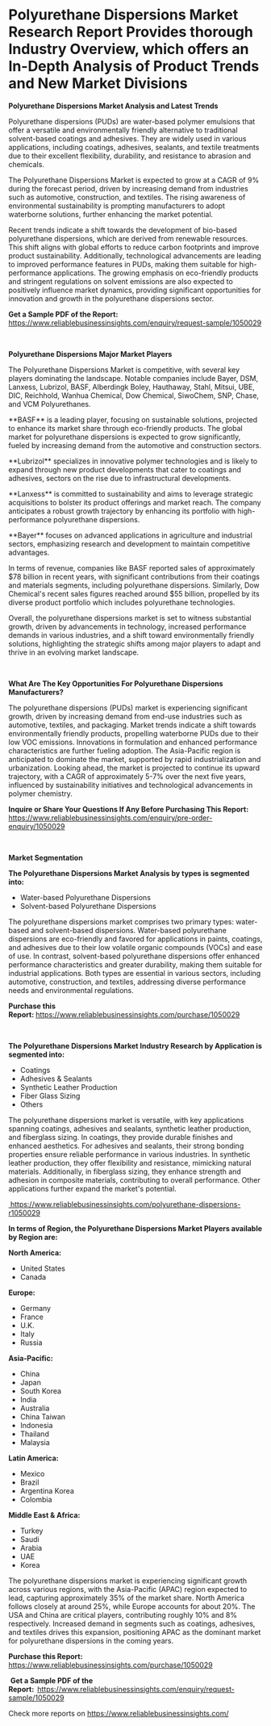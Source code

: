 <p><h1>Polyurethane Dispersions Market Research Report Provides thorough Industry Overview, which offers an In-Depth Analysis of Product Trends and New Market Divisions</h1></p><p><strong>Polyurethane Dispersions Market Analysis and Latest Trends</strong></p>
<p><p>Polyurethane dispersions (PUDs) are water-based polymer emulsions that offer a versatile and environmentally friendly alternative to traditional solvent-based coatings and adhesives. They are widely used in various applications, including coatings, adhesives, sealants, and textile treatments due to their excellent flexibility, durability, and resistance to abrasion and chemicals.</p><p>The Polyurethane Dispersions Market is expected to grow at a CAGR of 9% during the forecast period, driven by increasing demand from industries such as automotive, construction, and textiles. The rising awareness of environmental sustainability is prompting manufacturers to adopt waterborne solutions, further enhancing the market potential. </p><p>Recent trends indicate a shift towards the development of bio-based polyurethane dispersions, which are derived from renewable resources. This shift aligns with global efforts to reduce carbon footprints and improve product sustainability. Additionally, technological advancements are leading to improved performance features in PUDs, making them suitable for high-performance applications. The growing emphasis on eco-friendly products and stringent regulations on solvent emissions are also expected to positively influence market dynamics, providing significant opportunities for innovation and growth in the polyurethane dispersions sector.</p></p>
<p><strong>Get a Sample PDF of the Report:&nbsp;</strong> <a href="https://www.reliablebusinessinsights.com/enquiry/request-sample/1050029?utm_campaign=1581&utm_medium=2&utm_source=Github&utm_content=ia&utm_term=01042025&utm_id=polyurethane-dispersions">https://www.reliablebusinessinsights.com/enquiry/request-sample/1050029</a></p>
<p>&nbsp;</p>
<p><strong>Polyurethane Dispersions Major Market Players</strong></p>
<p><p>The Polyurethane Dispersions Market is competitive, with several key players dominating the landscape. Notable companies include Bayer, DSM, Lanxess, Lubrizol, BASF, Alberdingk Boley, Hauthaway, Stahl, Mitsui, UBE, DIC, Reichhold, Wanhua Chemical, Dow Chemical, SiwoChem, SNP, Chase, and VCM Polyurethanes.</p><p>**BASF** is a leading player, focusing on sustainable solutions, projected to enhance its market share through eco-friendly products. The global market for polyurethane dispersions is expected to grow significantly, fueled by increasing demand from the automotive and construction sectors.</p><p>**Lubrizol** specializes in innovative polymer technologies and is likely to expand through new product developments that cater to coatings and adhesives, sectors on the rise due to infrastructural developments.</p><p>**Lanxess** is committed to sustainability and aims to leverage strategic acquisitions to bolster its product offerings and market reach. The company anticipates a robust growth trajectory by enhancing its portfolio with high-performance polyurethane dispersions.</p><p>**Bayer** focuses on advanced applications in agriculture and industrial sectors, emphasizing research and development to maintain competitive advantages.</p><p>In terms of revenue, companies like BASF reported sales of approximately $78 billion in recent years, with significant contributions from their coatings and materials segments, including polyurethane dispersions. Similarly, Dow Chemical's recent sales figures reached around $55 billion, propelled by its diverse product portfolio which includes polyurethane technologies.</p><p>Overall, the polyurethane dispersions market is set to witness substantial growth, driven by advancements in technology, increased performance demands in various industries, and a shift toward environmentally friendly solutions, highlighting the strategic shifts among major players to adapt and thrive in an evolving market landscape.</p></p>
<p>&nbsp;</p>
<p><strong>What Are The Key Opportunities For Polyurethane Dispersions Manufacturers?</strong></p>
<p><p>The polyurethane dispersions (PUDs) market is experiencing significant growth, driven by increasing demand from end-use industries such as automotive, textiles, and packaging. Market trends indicate a shift towards environmentally friendly products, propelling waterborne PUDs due to their low VOC emissions. Innovations in formulation and enhanced performance characteristics are further fueling adoption. The Asia-Pacific region is anticipated to dominate the market, supported by rapid industrialization and urbanization. Looking ahead, the market is projected to continue its upward trajectory, with a CAGR of approximately 5-7% over the next five years, influenced by sustainability initiatives and technological advancements in polymer chemistry.</p></p>
<p><strong>Inquire or Share Your Questions If Any Before Purchasing This Report:</strong> <a href="https://www.reliablebusinessinsights.com/enquiry/pre-order-enquiry/1050029?utm_campaign=1581&utm_medium=2&utm_source=Github&utm_content=ia&utm_term=01042025&utm_id=polyurethane-dispersions">https://www.reliablebusinessinsights.com/enquiry/pre-order-enquiry/1050029</a></p>
<p>&nbsp;</p>
<p><strong>Market Segmentation</strong></p>
<p><strong>The Polyurethane Dispersions Market Analysis by types is segmented into:</strong></p>
<p><ul><li>Water-based Polyurethane Dispersions</li><li>Solvent-based Polyurethane Dispersions</li></ul></p>
<p><p>The polyurethane dispersions market comprises two primary types: water-based and solvent-based dispersions. Water-based polyurethane dispersions are eco-friendly and favored for applications in paints, coatings, and adhesives due to their low volatile organic compounds (VOCs) and ease of use. In contrast, solvent-based polyurethane dispersions offer enhanced performance characteristics and greater durability, making them suitable for industrial applications. Both types are essential in various sectors, including automotive, construction, and textiles, addressing diverse performance needs and environmental regulations.</p></p>
<p><strong>Purchase this Report:&nbsp;</strong><a href="https://www.reliablebusinessinsights.com/purchase/1050029?utm_campaign=1581&utm_medium=2&utm_source=Github&utm_content=ia&utm_term=01042025&utm_id=polyurethane-dispersions">https://www.reliablebusinessinsights.com/purchase/1050029</a></p>
<p>&nbsp;</p>
<p><strong>The Polyurethane Dispersions Market Industry Research by Application is segmented into:</strong></p>
<p><ul><li>Coatings</li><li>Adhesives & Sealants</li><li>Synthetic Leather Production</li><li>Fiber Glass Sizing</li><li>Others</li></ul></p>
<p><p>The polyurethane dispersions market is versatile, with key applications spanning coatings, adhesives and sealants, synthetic leather production, and fiberglass sizing. In coatings, they provide durable finishes and enhanced aesthetics. For adhesives and sealants, their strong bonding properties ensure reliable performance in various industries. In synthetic leather production, they offer flexibility and resistance, mimicking natural materials. Additionally, in fiberglass sizing, they enhance strength and adhesion in composite materials, contributing to overall performance. Other applications further expand the market's potential.</p></p>
<p><a href="https://www.reliablebusinessinsights.com/polyurethane-dispersions-r1050029?utm_campaign=1581&utm_medium=2&utm_source=Github&utm_content=ia&utm_term=01042025&utm_id=polyurethane-dispersions">&nbsp;https://www.reliablebusinessinsights.com/polyurethane-dispersions-r1050029</a></p>
<p><strong>In terms of Region, the Polyurethane Dispersions Market Players available by Region are:</strong></p>
<p>
    <p> <strong> North America: </strong>
        <ul>
            <li>United States</li>
            <li>Canada</li>
        </ul>
        </p> 
    <p> <strong> Europe: </strong>
        <ul>
            <li>Germany</li>
            <li>France</li>
            <li>U.K.</li>
            <li>Italy</li>
            <li>Russia</li>
        </ul>
        </p> 
    <p> <strong> Asia-Pacific: </strong>
        <ul>
            <li>China</li>
            <li>Japan</li>
            <li>South Korea</li>
            <li>India</li>
            <li>Australia</li>
            <li>China Taiwan</li>
            <li>Indonesia</li>
            <li>Thailand</li>
            <li>Malaysia</li>
        </ul>
        </p> 
    <p> <strong> Latin America: </strong>
        <ul>
            <li>Mexico</li>
            <li>Brazil</li>
            <li>Argentina Korea</li>
            <li>Colombia</li>
        </ul>
        </p> 
    <p> <strong> Middle East & Africa: </strong>
        <ul>
            <li>Turkey</li>
            <li>Saudi</li>
            <li>Arabia</li>
            <li>UAE</li>
            <li>Korea</li>
        </ul>
    </p>
    </p>
<p><p>The polyurethane dispersions market is experiencing significant growth across various regions, with the Asia-Pacific (APAC) region expected to lead, capturing approximately 35% of the market share. North America follows closely at around 25%, while Europe accounts for about 20%. The USA and China are critical players, contributing roughly 10% and 8% respectively. Increased demand in segments such as coatings, adhesives, and textiles drives this expansion, positioning APAC as the dominant market for polyurethane dispersions in the coming years.</p></p>
<p><strong>Purchase this Report: </strong><a href="https://www.reliablebusinessinsights.com/purchase/1050029?utm_campaign=1581&utm_medium=2&utm_source=Github&utm_content=ia&utm_term=01042025&utm_id=polyurethane-dispersions">https://www.reliablebusinessinsights.com/purchase/1050029</a></p>
<p>&nbsp;<strong>Get a Sample PDF of the Report:&nbsp;&nbsp;</strong><a href="https://www.reliablebusinessinsights.com/enquiry/request-sample/1050029?utm_campaign=1581&utm_medium=2&utm_source=Github&utm_content=ia&utm_term=01042025&utm_id=polyurethane-dispersions">https://www.reliablebusinessinsights.com/enquiry/request-sample/1050029</a></p>
<p><strong></strong></p>
<p>Check more reports on <a href="https://www.reliablebusinessinsights.com/?utm_campaign=1581&utm_medium=2&utm_source=Github&utm_content=ia&utm_term=01042025&utm_id=polyurethane-dispersions">https://www.reliablebusinessinsights.com/</a></p>